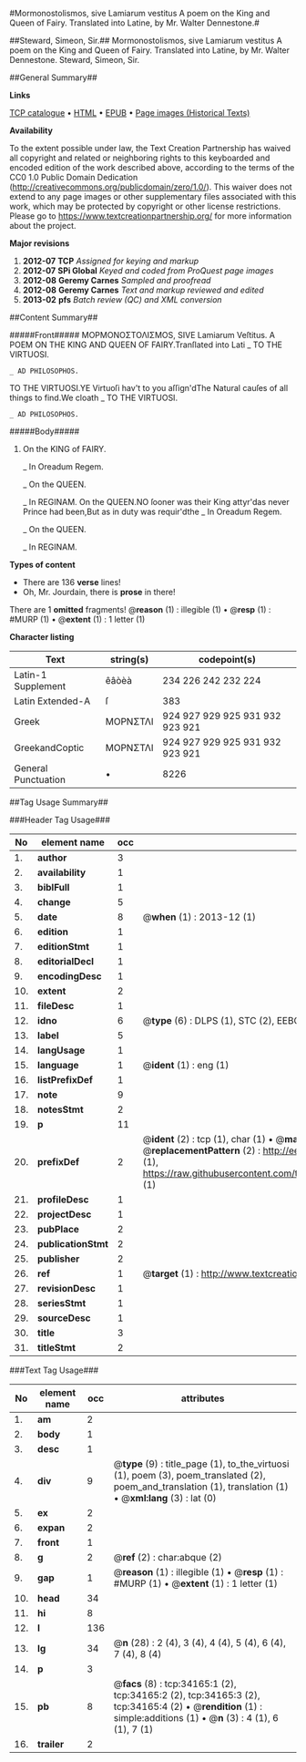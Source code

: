 #Mormonostolismos, sive Lamiarum vestitus A poem on the King and Queen of Fairy. Translated into Latine, by Mr. Walter Dennestone.#

##Steward, Simeon, Sir.##
Mormonostolismos, sive Lamiarum vestitus A poem on the King and Queen of Fairy. Translated into Latine, by Mr. Walter Dennestone.
Steward, Simeon, Sir.

##General Summary##

**Links**

[TCP catalogue](http://www.ota.ox.ac.uk/tcp/)  • 
[HTML](http://tei.it.ox.ac.uk/tcp/Texts-HTML/free/A61/A61502.html)  • 
[EPUB](http://tei.it.ox.ac.uk/tcp/Texts-EPUB/free/A61/A61502.epub) • 
[Page images (Historical Texts)](https://historicaltexts.jisc.ac.uk/eebo-99829722e)

**Availability**

To the extent possible under law, the Text Creation Partnership has waived all copyright and related or neighboring rights to this keyboarded and encoded edition of the work described above, according to the terms of the CC0 1.0 Public Domain Dedication (http://creativecommons.org/publicdomain/zero/1.0/). This waiver does not extend to any page images or other supplementary files associated with this work, which may be protected by copyright or other license restrictions. Please go to https://www.textcreationpartnership.org/ for more information about the project.

**Major revisions**

1. __2012-07__ __TCP__ *Assigned for keying and markup*
1. __2012-07__ __SPi Global__ *Keyed and coded from ProQuest page images*
1. __2012-08__ __Geremy Carnes__ *Sampled and proofread*
1. __2012-08__ __Geremy Carnes__ *Text and markup reviewed and edited*
1. __2013-02__ __pfs__ *Batch review (QC) and XML conversion*

##Content Summary##

#####Front#####
ΜΟΡΜΟΝΟΣΤΟΛΙΣΜΟS, SIVE Lamiarum Veſtitus. A POEM ON THE KING AND QUEEN OF FAIRY.Tranſlated into Lati
    _ TO THE VIRTUOSI.

    _ AD PHILOSOPHOS.
TO THE VIRTUOSI.YE Virtuoſi hav't to you aſſign'dThe Natural cauſes of all things to find.We cloath 
    _ TO THE VIRTUOSI.

    _ AD PHILOSOPHOS.

#####Body#####

1. On the KING of FAIRY.

    _ In Oreadum Regem.

    _ On the QUEEN.

    _ In REGINAM.
On the QUEEN.NO ſooner was their King attyr'das never Prince had been,But as in duty was requir'dthe
    _ In Oreadum Regem.

    _ On the QUEEN.

    _ In REGINAM.

**Types of content**

  * There are 136 **verse** lines!
  * Oh, Mr. Jourdain, there is **prose** in there!

There are 1 **omitted** fragments! 
 @__reason__ (1) : illegible (1)  •  @__resp__ (1) : #MURP (1)  •  @__extent__ (1) : 1 letter (1)

**Character listing**


|Text|string(s)|codepoint(s)|
|---|---|---|
|Latin-1 Supplement|êâòèà|234 226 242 232 224|
|Latin Extended-A|ſ|383|
|Greek|ΜΟΡΝΣΤΛΙ|924 927 929 925 931 932 923 921|
|GreekandCoptic|ΜΟΡΝΣΤΛΙ|924 927 929 925 931 932 923 921|
|General Punctuation|•|8226|

##Tag Usage Summary##

###Header Tag Usage###

|No|element name|occ|attributes|
|---|---|---|---|
|1.|__author__|3||
|2.|__availability__|1||
|3.|__biblFull__|1||
|4.|__change__|5||
|5.|__date__|8| @__when__ (1) : 2013-12 (1)|
|6.|__edition__|1||
|7.|__editionStmt__|1||
|8.|__editorialDecl__|1||
|9.|__encodingDesc__|1||
|10.|__extent__|2||
|11.|__fileDesc__|1||
|12.|__idno__|6| @__type__ (6) : DLPS (1), STC (2), EEBO-CITATION (1), PROQUEST (1), VID (1)|
|13.|__label__|5||
|14.|__langUsage__|1||
|15.|__language__|1| @__ident__ (1) : eng (1)|
|16.|__listPrefixDef__|1||
|17.|__note__|9||
|18.|__notesStmt__|2||
|19.|__p__|11||
|20.|__prefixDef__|2| @__ident__ (2) : tcp (1), char (1)  •  @__matchPattern__ (2) : ([0-9\-]+):([0-9IVX]+) (1), (.+) (1)  •  @__replacementPattern__ (2) : http://eebo.chadwyck.com/downloadtiff?vid=$1&page=$2 (1), https://raw.githubusercontent.com/textcreationpartnership/Texts/master/tcpchars.xml#$1 (1)|
|21.|__profileDesc__|1||
|22.|__projectDesc__|1||
|23.|__pubPlace__|2||
|24.|__publicationStmt__|2||
|25.|__publisher__|2||
|26.|__ref__|1| @__target__ (1) : http://www.textcreationpartnership.org/docs/. (1)|
|27.|__revisionDesc__|1||
|28.|__seriesStmt__|1||
|29.|__sourceDesc__|1||
|30.|__title__|3||
|31.|__titleStmt__|2||


###Text Tag Usage###

|No|element name|occ|attributes|
|---|---|---|---|
|1.|__am__|2||
|2.|__body__|1||
|3.|__desc__|1||
|4.|__div__|9| @__type__ (9) : title_page (1), to_the_virtuosi (1), poem (3), poem_translated (2), poem_and_translation (1), translation (1)  •  @__xml:lang__ (3) : lat (0)|
|5.|__ex__|2||
|6.|__expan__|2||
|7.|__front__|1||
|8.|__g__|2| @__ref__ (2) : char:abque (2)|
|9.|__gap__|1| @__reason__ (1) : illegible (1)  •  @__resp__ (1) : #MURP (1)  •  @__extent__ (1) : 1 letter (1)|
|10.|__head__|34||
|11.|__hi__|8||
|12.|__l__|136||
|13.|__lg__|34| @__n__ (28) : 2 (4), 3 (4), 4 (4), 5 (4), 6 (4), 7 (4), 8 (4)|
|14.|__p__|3||
|15.|__pb__|8| @__facs__ (8) : tcp:34165:1 (2), tcp:34165:2 (2), tcp:34165:3 (2), tcp:34165:4 (2)  •  @__rendition__ (1) : simple:additions (1)  •  @__n__ (3) : 4 (1), 6 (1), 7 (1)|
|16.|__trailer__|2||
